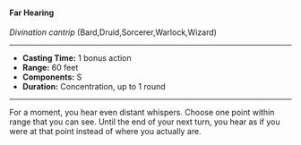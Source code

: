 #### Far Hearing
*Divination cantrip* (Bard,Druid,Sorcerer,Warlock,Wizard)
___
- **Casting Time:** 1 bonus action
- **Range:** 60 feet
- **Components:** S
- **Duration:** Concentration, up to 1 round
---
For a moment, you hear even distant whispers. Choose one point within range that you can see. Until the end of your next turn, you hear as if you were at that point instead of where you actually are.
